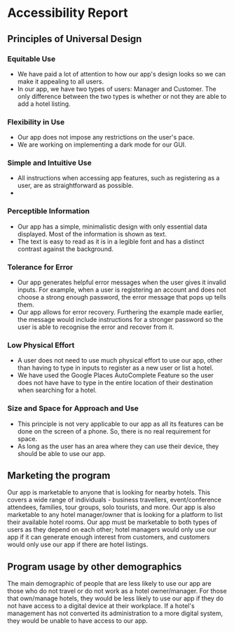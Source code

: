# Accessibility Report

## Principles of Universal Design

### Equitable Use

* We have paid a lot of attention to how our app's design looks so we can make it appealing to all users.
* In our app, we have two types of users: Manager and Customer. The only difference between the two types is whether or not they are able to add a hotel listing. 

### Flexibility in Use

* Our app does not impose any restrictions on the user's pace.
* We are working on implementing a dark mode for our GUI.

### Simple and Intuitive Use

* All instructions when accessing app features, such as registering as a user, are as straightforward as possible.
* 

### Perceptible Information

* Our app has a simple, minimalistic design with only essential data displayed. Most of the information is shown as text. 
* The text is easy to read as it is in a legible font and has a distinct contrast against the background.

### Tolerance for Error

* Our app generates helpful error messages when the user gives it invalid inputs. For example, when a user is registering an account and does not choose a strong enough password, the error message that pops up tells them.
* Our app allows for error recovery. Furthering the example made earlier, the message would include instructions for a stronger password so the user is able to recognise the error and recover from it. 

### Low Physical Effort

* A user does not need to use much physical effort to use our app, other than having to type in inputs to register as a new user or list a hotel.
* We have used the Google Places AutoComplete Feature so the user does not have have to type in the entire location of their destination when searching for a hotel. 

### Size and Space for Approach and Use

* This principle is not very applicable to our app as all its features can be done on the screen of a phone. So, there is no real requirement for space.
* As long as the user has an area where they can use their device, they should be able to use our app.

## Marketing the program

Our app is marketable to anyone that is looking for nearby hotels. This covers a wide range of individuals - business travellers, event/conference attendees, families, tour groups, solo tourists, and more. Our app is also marketable to any hotel manager/owner that is looking for a platform to list their available hotel rooms. Our app must be marketable to both types of users as they depend on each other; hotel managers would only use our app if it can generate enough interest from customers, and customers would only use our app if there are hotel listings.

## Program usage by other demographics

The main demographic of people that are less likely to use our app are those who do not travel or do not work as a hotel owner/manager. For those that own/manage hotels, they would be less likely to use our app if they do not have access to a digital device at their workplace. If a hotel's management has not converted its administration to a more digital system, they would be unable to have access to our app.